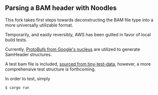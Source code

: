 ## Parsing a BAM header with Noodles

This fork takes first steps towards deconstructing the BAM file type into a more universally utilizable format.

Temporarily, and easily reversibly, AWS has been gutted in favor of local build tests.

Currently, [ProtoBufs from Google's nucleus](https://github.com/google/nucleus/tree/v0.6.0/nucleus/protos) are utilized to generate SamHeader structures.

A test bam file is included, [sourced from tiny-test-data](https://github.com/brainstorm/tiny-test-data), however, a more comprehensive test structure is forthcoming.

In order to test, simply

```
$ cargo run
```